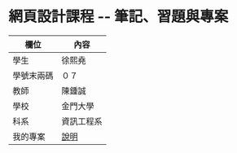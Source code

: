 # 網頁設計課程 -- 筆記、習題與專案

欄位 | 內容
-----|--------
學生 |  徐熙堯
學號末兩碼 | ０７
教師 | 陳鍾誠
學校 | 金門大學
科系 | 資訊工程系
我的專案 | [說明](說明)

